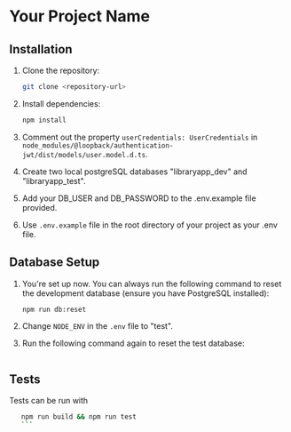 # Your Project Name

## Installation

1. Clone the repository:

    ```bash
    git clone <repository-url>
    ```

2. Install dependencies:

    ```bash
    npm install
    ```

3. Comment out the property `userCredentials: UserCredentials` in `node_modules/@loopback/authentication-jwt/dist/models/user.model.d.ts`.

4. Create two local postgreSQL databases "libraryapp_dev" and "libraryapp_test". 

5. Add your DB_USER and DB_PASSWORD to the .env.example file provided. 

6. Use `.env.example` file in the root directory of your project as your .env file. 


## Database Setup

1. You're set up now. You can always run the following command to reset the development database (ensure you have PostgreSQL installed):

    ```bash
    npm run db:reset
    ```

2. Change `NODE_ENV` in the `.env` file to "test".

3. Run the following command again to reset the test database:

    ```bash


## Tests 

Tests can be run with 

 ```bash
    npm run build && npm run test
    ```
